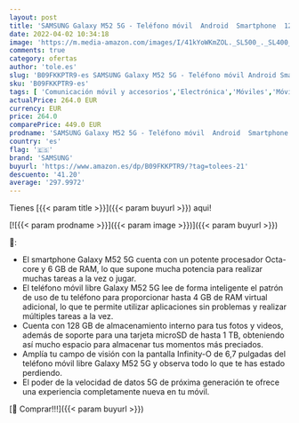 ```yaml
---
layout: post
title: 'SAMSUNG Galaxy M52 5G - Teléfono móvil  Android  Smartphone  128 GB  Negro  Versión ES'
date: 2022-04-02 10:34:18
image: 'https://m.media-amazon.com/images/I/41kYoWKmZOL._SL500_._SL400_.jpg'
comments: true
category: ofertas
author: 'tole.es'
slug: 'B09FKKPTR9-es SAMSUNG Galaxy M52 5G - Teléfono móvil Android Smartphone...'
sku: 'B09FKKPTR9-es'
tags: [ 'Comunicación móvil y accesorios','Electrónica','Móviles','Móviles y smartphones libres','android','samsung', ]
actualPrice: 264.0 EUR
currency: EUR
price: 264.0
comparePrice: 449.0 EUR
prodname: 'SAMSUNG Galaxy M52 5G - Teléfono móvil  Android  Smartphone  128 GB  Negro  Versión ES'
country: 'es'
flag: '🇪🇸'
brand: 'SAMSUNG'
buyurl: 'https://www.amazon.es/dp/B09FKKPTR9/?tag=tolees-21'
descuento: '41.20'
average: '297.9972'
---
```


Tienes [{{< param title >}}]({{< param buyurl >}}) aqui!

[![{{< param prodname >}}]({{< param image >}})]({{< param buyurl >}})

🔎:

- El smartphone Galaxy M52 5G cuenta con un potente procesador Octa-core y 6 GB de RAM, lo que supone mucha potencia para realizar muchas tareas a la vez o jugar.
- El teléfono móvil libre Galaxy M52 5G lee de forma inteligente el patrón de uso de tu teléfono para proporcionar hasta 4 GB de RAM virtual adicional, lo que te permite utilizar aplicaciones sin problemas y realizar múltiples tareas a la vez.
- Cuenta con 128 GB de almacenamiento interno para tus fotos y videos, además de soporte para una tarjeta microSD de hasta 1 TB, obteniendo así mucho espacio para almacenar tus momentos más preciados.
- Amplía tu campo de visión con la pantalla Infinity-O de 6,7 pulgadas del teléfono móvil libre Galaxy M52 5G y observa todo lo que te has estado perdiendo.
- El poder de la velocidad de datos 5G de próxima generación te ofrece una experiencia completamente nueva en tu móvil.

[🛒 Comprar!!!]({{< param buyurl >}})

